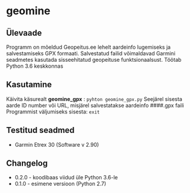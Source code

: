 # geomine

## Ülevaade
Programm on mõeldud Geopeitus.ee lehelt aardeinfo lugemiseks ja salvestamiseks GPX formaati. Salvestatud failid võimaldavad Garmini seadmetes kasutada sisseehitatud geopeituse funktsionaalsust. 
Töötab Python 3.6 keskkonnas

## Kasutamine
Käivita käsurealt **geomine_gpx** :
`pyhton geomine_gpx.py`
Seejärel sisesta aarde ID number või URL, misjärel salvestatakse aardeinfo ####.gpx faili
Programmist väljumiseks sisesta:
`exit`

## Testitud seadmed
* Garmin Etrex 30 (Software v 2.90)

## Changelog

* 0.2.0 - koodibaas viidud üle Python 3.6-le
* 0.1.0 - esimene versioon (Python 2.7)
